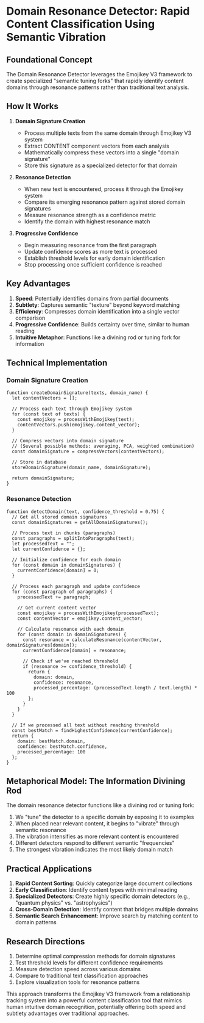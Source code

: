 # Domain Resonance Detector: Rapid Content Classification Using Semantic Vibration

## Foundational Concept

The Domain Resonance Detector leverages the Emojikey V3 framework to create specialized "semantic tuning forks" that rapidly identify content domains through resonance patterns rather than traditional text analysis.

## How It Works

1. **Domain Signature Creation**
   - Process multiple texts from the same domain through Emojikey V3 system
   - Extract CONTENT component vectors from each analysis
   - Mathematically compress these vectors into a single "domain signature"
   - Store this signature as a specialized detector for that domain

2. **Resonance Detection**
   - When new text is encountered, process it through the Emojikey system
   - Compare its emerging resonance pattern against stored domain signatures
   - Measure resonance strength as a confidence metric
   - Identify the domain with highest resonance match

3. **Progressive Confidence**
   - Begin measuring resonance from the first paragraph
   - Update confidence scores as more text is processed
   - Establish threshold levels for early domain identification
   - Stop processing once sufficient confidence is reached

## Key Advantages

1. **Speed**: Potentially identifies domains from partial documents
2. **Subtlety**: Captures semantic "texture" beyond keyword matching
3. **Efficiency**: Compresses domain identification into a single vector comparison
4. **Progressive Confidence**: Builds certainty over time, similar to human reading
5. **Intuitive Metaphor**: Functions like a divining rod or tuning fork for information

## Technical Implementation

### Domain Signature Creation

```
function createDomainSignature(texts, domain_name) {
  let contentVectors = [];
  
  // Process each text through Emojikey system
  for (const text of texts) {
    const emojikey = processWithEmojikey(text);
    contentVectors.push(emojikey.content_vector);
  }
  
  // Compress vectors into domain signature
  // (Several possible methods: averaging, PCA, weighted combination)
  const domainSignature = compressVectors(contentVectors);
  
  // Store in database
  storeDomainSignature(domain_name, domainSignature);
  
  return domainSignature;
}
```

### Resonance Detection

```
function detectDomain(text, confidence_threshold = 0.75) {
  // Get all stored domain signatures
  const domainSignatures = getAllDomainSignatures();
  
  // Process text in chunks (paragraphs)
  const paragraphs = splitIntoParagraphs(text);
  let processedText = "";
  let currentConfidence = {};
  
  // Initialize confidence for each domain
  for (const domain in domainSignatures) {
    currentConfidence[domain] = 0;
  }
  
  // Process each paragraph and update confidence
  for (const paragraph of paragraphs) {
    processedText += paragraph;
    
    // Get current content vector
    const emojikey = processWithEmojikey(processedText);
    const contentVector = emojikey.content_vector;
    
    // Calculate resonance with each domain
    for (const domain in domainSignatures) {
      const resonance = calculateResonance(contentVector, domainSignatures[domain]);
      currentConfidence[domain] = resonance;
      
      // Check if we've reached threshold
      if (resonance >= confidence_threshold) {
        return {
          domain: domain,
          confidence: resonance,
          processed_percentage: (processedText.length / text.length) * 100
        };
      }
    }
  }
  
  // If we processed all text without reaching threshold
  const bestMatch = findHighestConfidence(currentConfidence);
  return {
    domain: bestMatch.domain,
    confidence: bestMatch.confidence,
    processed_percentage: 100
  };
}
```

## Metaphorical Model: The Information Divining Rod

The domain resonance detector functions like a divining rod or tuning fork:

1. We "tune" the detector to a specific domain by exposing it to examples
2. When placed near relevant content, it begins to "vibrate" through semantic resonance
3. The vibration intensifies as more relevant content is encountered
4. Different detectors respond to different semantic "frequencies"
5. The strongest vibration indicates the most likely domain match

## Practical Applications

1. **Rapid Content Sorting**: Quickly categorize large document collections
2. **Early Classification**: Identify content types with minimal reading
3. **Specialized Detectors**: Create highly specific domain detectors (e.g., "quantum physics" vs. "astrophysics")
4. **Cross-Domain Detection**: Identify content that bridges multiple domains
5. **Semantic Search Enhancement**: Improve search by matching content to domain patterns

## Research Directions

1. Determine optimal compression methods for domain signatures
2. Test threshold levels for different confidence requirements
3. Measure detection speed across various domains
4. Compare to traditional text classification approaches
5. Explore visualization tools for resonance patterns

This approach transforms the Emojikey V3 framework from a relationship tracking system into a powerful content classification tool that mimics human intuitive domain recognition, potentially offering both speed and subtlety advantages over traditional approaches.